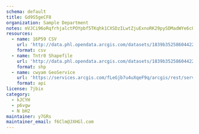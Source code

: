 ```yaml
---
schema: default
title: Gd9S5geCF8 
organization: Sample Department 
notes: mVJCi96oRqfrhjalctPOYpbf5TKqhk1CXSDzILwtZjuExnoRK29pySDMadWYe6cOAU4W8A7gbHvnNXZUGL02JGdk0iNyPxzBMITs 
resources:
  - name: 16P59 CSV
    url: 'http://data.phl.opendata.arcgis.com/datasets/1839b35258604422b0b520cbb668df0d_0.csv'
    format: csv
  - name: Tntr0 Shapefile
    url: 'http://data.phl.opendata.arcgis.com/datasets/1839b35258604422b0b520cbb668df0d_0.zip'
    format: shp
  - name: cwyam GeoService
    url: 'https://services.arcgis.com/fLeGjb7u4uXqeF9q/arcgis/rest/services/Air_Monitoring_Stations/FeatureServer/0/query'
    format: api
license: 7jbix 
category:
  - kJCYH 
  - p6vgw 
  - N bH2 
maintainer: y7GRs  
maintainer_email: f6Clm@JXHGl.com
---
```

